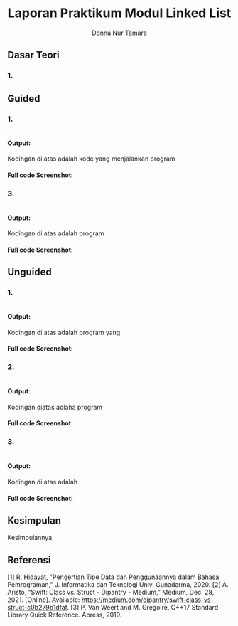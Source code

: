 # <h1 align="center">Laporan Praktikum Modul Linked List</h1>

<p align="center">Donna Nur Tamara</p>

## Dasar Teori

### 1. 


## Guided

### 1. 

```C++

```

#### Output:


Kodingan di atas adalah kode yang menjalankan program 

#### Full code Screenshot:

### 3. 

```C++
```

#### Output:


Kodingan di atas adalah program 

#### Full code Screenshot:

## Unguided

### 1. 

```C++
```

#### Output:


Kodingan di atas adalah program yang 

#### Full code Screenshot:


### 2. 


```C++
```

#### Output:


Kodingan diatas adlaha program 

#### Full code Screenshot:

### 3. 

```C++

```

#### Output:


Kodingan di atas adalah 

#### Full code Screenshot:

## Kesimpulan

Kesimpulannya, 

## Referensi

[1] R. Hidayat, "Pengertian Tipe Data dan Penggunaannya dalam Bahasa Pemrograman," J. Informatika dan Teknologi Univ. Gunadarma, 2020.
[2] A. Aristo, “Swift: Class vs. Struct - Dipantry - Medium,” Medium, Dec. 28, 2021. [Online]. Available: https://medium.com/dipantry/swift-class-vs-struct-c0b279b1dfaf.
[3] P. Van Weert and M. Gregoire, C++17 Standard Library Quick Reference. Apress, 2019.
